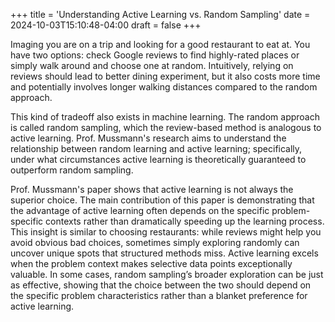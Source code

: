 +++
title = 'Understanding Active Learning vs. Random Sampling'
date = 2024-10-03T15:10:48-04:00
draft = false
+++

Imaging you are on a trip and looking for a good restaurant to eat at. You have two options: check Google reviews to find highly-rated places or simply walk around and choose one at random. Intuitively, relying on reviews should lead to better dining experiment, but it also costs more time and potentially involves longer walking distances compared to the random approach.

This kind of tradeoff also exists in machine learning. The random approach is called random sampling, which the review-based method is analogous to active learning. Prof. Mussmann's research aims to understand the relationship between random learning and active learning; specifically, under what circumstances active learning is theoretically guaranteed to outperform random sampling.

Prof. Mussmann's paper shows that active learning is not always the superior choice. The main contribution of this paper is demonstrating that the advantage of active learning often depends on the specific problem-specific contexts rather than dramatically speeding up the learning process. This insight is similar to choosing restaurants: while reviews might help you avoid obvious bad choices, sometimes simply exploring randomly can uncover unique spots that structured methods miss. Active learning excels when the problem context makes selective data points exceptionally valuable. In some cases, random sampling’s broader exploration can be just as effective, showing that the choice between the two should depend on the specific problem characteristics rather than a blanket preference for active learning.